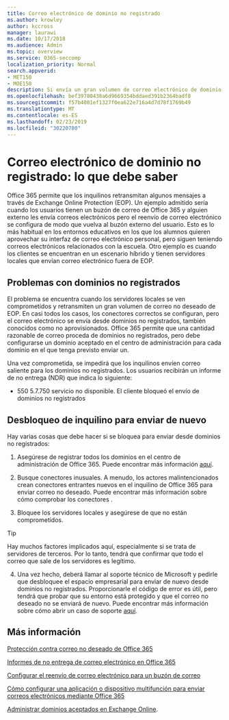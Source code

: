 ```yaml
---
title: Correo electrónico de dominio no registrado
ms.author: krowley
author: kccross
manager: laurawi
ms.date: 10/17/2018
ms.audience: Admin
ms.topic: overview
ms.service: O365-seccomp
localization_priority: Normal
search.appverid:
- MET150
- MOE150
description: Si envía un gran volumen de correo electrónico de dominio no registrado, corre el riesgo de que se bloquee el correo electrónico. Lea este artículo para obtener más información.
ms.openlocfilehash: bef39780438a6d9669354bddaed391b2364badf8
ms.sourcegitcommit: f57b4001ef1327f0ea622e716a4d7d78f1769b49
ms.translationtype: MT
ms.contentlocale: es-ES
ms.lasthandoff: 02/23/2019
ms.locfileid: "30220780"
---
```

# <a name="unregistered-domain-email-what-you-need-to-know"></a>Correo electrónico de dominio no registrado: lo que debe saber

Office 365 permite que los inquilinos retransmitan algunos mensajes a través de Exchange Online Protection (EOP). Un ejemplo admitido sería cuando los usuarios tienen un buzón de correo de Office 365 y alguien externo les envía correos electrónicos pero el reenvío de correo electrónico se configura de modo que vuelva al buzón externo del usuario. Esto es lo más habitual en los entornos educativos en los que los alumnos quieren aprovechar su interfaz de correo electrónico personal, pero siguen teniendo correos electrónicos relacionados con la escuela. Otro ejemplo es cuando los clientes se encuentran en un escenario híbrido y tienen servidores locales que envían correo electrónico fuera de EOP.

## <a name="problems-with-unregistered-domains"></a>Problemas con dominios no registrados

El problema se encuentra cuando los servidores locales se ven comprometidos y retransmiten un gran volumen de correo no deseado de EOP. En casi todos los casos, los conectores correctos se configuran, pero el correo electrónico se envía desde dominios no registrados, también conocidos como no aprovisionados. Office 365 permite que una cantidad razonable de correo proceda de dominios no registrados, pero debe configurarse un dominio aceptado en el centro de administración para cada dominio en el que tenga previsto enviar un.

Una vez comprometida, se impedirá que los inquilinos envíen correo saliente para los dominios no registrados. Los usuarios recibirán un informe de no entrega (NDR) que indica lo siguiente:

- 550 5.7.750 servicio no disponible. El cliente bloqueó el envío de dominios no registrados

## <a name="unblocking-tenant-in-order-to-send-again"></a>Desbloqueo de inquilino para enviar de nuevo

Hay varias cosas que debe hacer si se bloquea para enviar desde dominios no registrados:

1. Asegúrese de registrar todos los dominios en el centro de administración de Office 365. Puede encontrar más información [aquí](https://docs.microsoft.com/en-us/exchange/mail-flow-best-practices/manage-accepted-domains/manage-accepted-domains).

2. Busque conectores inusuales. A menudo, los actores malintencionados crean conectores entrantes nuevos en el inquilino de Office 365 para enviar correo no deseado. Puede encontrar más información sobre cómo comprobar los conectores [](https://docs.microsoft.com/en-us/powershell/module/exchange/mail-flow/get-inboundconnector?view=exchange-ps). 

3. Bloquee los servidores locales y asegúrese de que no están comprometidos.

> [!TIP]
> Hay muchos factores implicados aquí, especialmente si se trata de servidores de terceros. Por lo tanto, tendrá que confirmar que todo el correo que sale de los servidores es legítimo.

4. Una vez hecho, deberá llamar al soporte técnico de Microsoft y pedirle que desbloquee el espacio empresarial para enviar de nuevo desde dominios no registrados.  Proporcionarle el código de error es útil, pero tendrá que probar que su entorno está protegido y que el correo no deseado no se enviará de nuevo. Puede encontrar más información sobre cómo abrir un caso de soporte [aquí](https://support.office.com/en-us/article/Contact-support-for-business-products-Admin-Help-32a17ca7-6fa0-4870-8a8d-e25ba4ccfd4b#ID0EAADAAA=online).
  
## <a name="for-more-information"></a>Más información

[Protección contra correo no deseado de Office 365](anti-spam-protection.md)

[Informes de no entrega de correo electrónico en Office 365](https://support.office.com/article/email-non-delivery-reports-in-office-365-51daa6b9-2e35-49c4-a0c9-df85bf8533c3)

[Configurar el reenvío de correo electrónico para un buzón de correo](https://docs.microsoft.com/en-us/exchange/recipients-in-exchange-online/manage-user-mailboxes/configure-email-forwarding)

[Cómo configurar una aplicación o dispositivo multifunción para enviar correos electrónicos mediante Office 365](https://support.office.com/en-us/article/How-to-set-up-a-multifunction-device-or-application-to-send-email-using-Office-365-69f58e99-c550-4274-ad18-c805d654b4c4)

[Administrar dominios aceptados en Exchange Online](https://docs.microsoft.com/en-us/exchange/mail-flow-best-practices/manage-accepted-domains/manage-accepted-domains).
